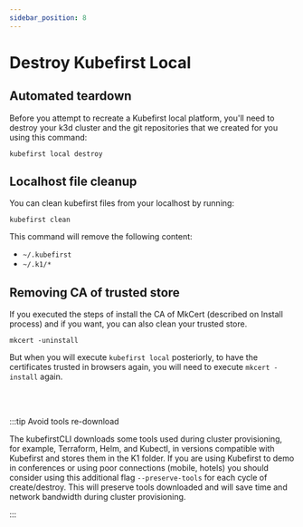 ```yaml
---
sidebar_position: 8
---
```


# Destroy Kubefirst Local

## Automated teardown

Before you attempt to recreate a Kubefirst local platform, you'll need to destroy your k3d cluster and the git repositories that we created for you using this command:

```shell
kubefirst local destroy
```

## Localhost file cleanup

You can clean kubefirst files from your localhost by running:

```shell
kubefirst clean
```

This command will remove the following content:

- ```~/.kubefirst```
- ```~/.k1/*```

## Removing CA of trusted store

If you executed the steps of install the CA of MkCert (described on Install process) and if you want, you can also clean your trusted store.

```shell
mkcert -uninstall
```

But when you will execute ```kubefirst local``` posteriorly, to have the certificates trusted in browsers again, you will need to execute ```mkcert -install``` again.

<br></br>

:::tip Avoid tools re-download

The kubefirstCLI downloads some tools used during cluster provisioning, for example, Terraform, Helm, and Kubectl, in versions compatible with Kubefirst and stores them in the K1 folder. If you are using Kubefirst to demo in conferences or using poor connections (mobile, hotels) you should consider using this additional flag ```--preserve-tools``` for each cycle of create/destroy. This will preserve tools downloaded and will save time and network bandwidth during cluster provisioning.

:::
